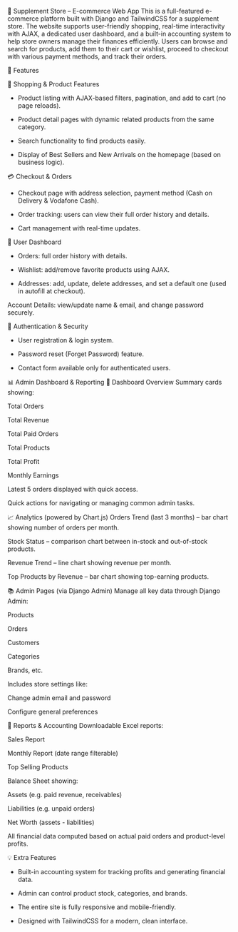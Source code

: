 🛒 Supplement Store – E-commerce Web App
This is a full-featured e-commerce platform built with Django and TailwindCSS for a supplement store. The website supports user-friendly shopping, real-time interactivity with AJAX, a dedicated user dashboard, and a built-in accounting system to help store owners manage their finances efficiently.
Users can browse and search for products, add them to their cart or wishlist, proceed to checkout with various payment methods, and track their orders.

🚀 Features

🛒 Shopping & Product Features
- Product listing with AJAX-based filters, pagination, and add to cart (no page reloads).

- Product detail pages with dynamic related products from the same category.

- Search functionality to find products easily.

- Display of Best Sellers and New Arrivals on the homepage (based on business logic).

💳 Checkout & Orders
- Checkout page with address selection, payment method (Cash on Delivery & Vodafone Cash).

- Order tracking: users can view their full order history and details.

- Cart management with real-time updates.

👤 User Dashboard
- Orders: full order history with details.

- Wishlist: add/remove favorite products using AJAX.

- Addresses: add, update, delete addresses, and set a default one (used in autofill at checkout).

Account Details: view/update name & email, and change password securely.

🔐 Authentication & Security
- User registration & login system.

- Password reset (Forget Password) feature.

- Contact form available only for authenticated users.


📊 Admin Dashboard & Reporting
🧾 Dashboard Overview
Summary cards showing:

Total Orders

Total Revenue

Total Paid Orders

Total Products

Total Profit

Monthly Earnings

Latest 5 orders displayed with quick access.

Quick actions for navigating or managing common admin tasks.

📈 Analytics (powered by Chart.js)
Orders Trend (last 3 months) – bar chart showing number of orders per month.

Stock Status – comparison chart between in-stock and out-of-stock products.

Revenue Trend – line chart showing revenue per month.

Top Products by Revenue – bar chart showing top-earning products.

📚 Admin Pages (via Django Admin)
Manage all key data through Django Admin:

Products

Orders

Customers

Categories

Brands, etc.

Includes store settings like:

Change admin email and password

Configure general preferences

📑 Reports & Accounting
Downloadable Excel reports:

Sales Report

Monthly Report (date range filterable)

Top Selling Products

Balance Sheet showing:

Assets (e.g. paid revenue, receivables)

Liabilities (e.g. unpaid orders)

Net Worth (assets - liabilities)

All financial data computed based on actual paid orders and product-level profits.

💡 Extra Features
- Built-in accounting system for tracking profits and generating financial data.

- Admin can control product stock, categories, and brands.

- The entire site is fully responsive and mobile-friendly.

- Designed with TailwindCSS for a modern, clean interface.
